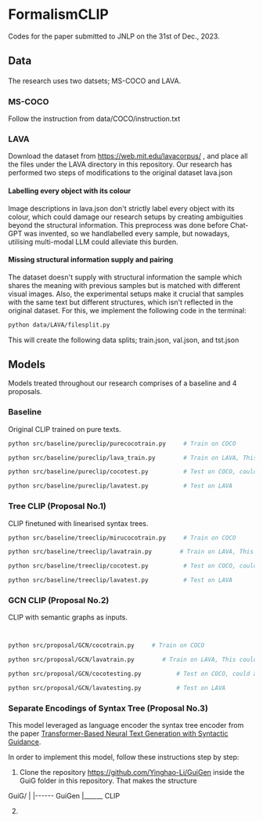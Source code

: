 # FormalismCLIP
Codes for the paper submitted to JNLP on the 31st of Dec., 2023. 


## Data 

The research uses two datsets; MS-COCO and LAVA.　

### MS-COCO 

Follow the instruction from data/COCO/instruction.txt 


### LAVA 

Download the dataset from https://web.mit.edu/lavacorpus/ , and place all the files under the LAVA directory in this repository. 
Our research has performed two steps of modifications to the original dataset lava.json 

#### Labelling every object with its colour 

Image descriptions in lava.json don't strictly label every object with its colour, which could damage our research setups by creating ambiguities beyond 
the structural information. This preprocess was done before Chat-GPT was invented, so we handlabelled every sample, but nowadays, utilising multi-modal LLM could alleviate this burden. 


#### Missing structural information supply and pairing 

The dataset doesn't supply with structural information the sample which shares the meaning with previous samples but is matched with different visual images. Also, the experimental setups make it crucial that samples with the same text but different structures, which isn't reflected in the original dataset. For this, we implement the following code in the terminal:

```bash 
python data/LAVA/filesplit.py 
```
This will create the following data splits; train.json, val.json, and tst.json 


## Models 

Models treated throughout our research comprises of a baseline and 4 proposals. 

### Baseline 

Original CLIP trained on pure texts. 

```bash
python src/baseline/pureclip/purecocotrain.py     # Train on COCO

python src/baseline/pureclip/lava_train.py        # Train on LAVA, This could also be used for training on both COCO and LAVA, by uploading the model inside the folder 'cocomodels' before the training session 

python src/baseline/pureclip/cocotest.py          # Test on COCO, could also be used for COCO-LAVA testing 

python src/baseline/pureclip/lavatest.py          # Test on LAVA 
```


### Tree CLIP (Proposal No.1) 

CLIP finetuned with linearised syntax trees.

```bash
python src/baseline/treeclip/mirucocotrain.py     # Train on COCO

python src/baseline/treeclip/lavatrain.py        # Train on LAVA, This could also be used for training on both COCO and LAVA, by uploading the model inside the folder 'cocomodels' before the training session 

python src/baseline/treeclip/cocotest.py          # Test on COCO, could also be used for COCO-LAVA testing 

python src/baseline/treeclip/lavatest.py          # Test on LAVA 
```

### GCN CLIP (Proposal No.2) 

CLIP with semantic graphs as inputs. 

```bash


python src/proposal/GCN/cocotrain.py     # Train on COCO

python src/proposal/GCN/lavatrain.py        # Train on LAVA, This could also be used for training on both COCO and LAVA, by uploading the model inside the folder 'cocomodels' before the training session 

python src/proposal/GCN/cocotesting.py          # Test on COCO, could also be used for COCO-LAVA testing 

python src/proposal/GCN/lavatesting.py          # Test on LAVA 
```


### Separate Encodings of Syntax Tree (Proposal No.3) 

This model leveraged as language encoder the syntax tree encoder from the paper [Transformer-Based Neural Text Generation with Syntactic Guidance](https://arxiv.org/abs/2010.01737).    

In order to implement this model, follow these instructions step by step: 

1. Clone the repository https://github.com/Yinghao-Li/GuiGen inside the GuiG folder in this repository. That makes the structure 


GuiG/
  | 
  |------ GuiGen
  |______ CLIP

2. 




































